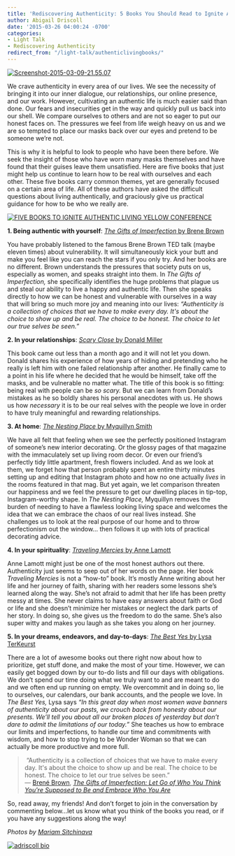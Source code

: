 ```yaml
---
title: 'Rediscovering Authenticity: 5 Books You Should Read to Ignite Authentic Living'
author: Abigail Driscoll
date: '2015-03-26 04:00:24 -0700'
categories:
- Light Talk
- Rediscovering Authenticity
redirect_from: "/light-talk/authenticlivingbooks/"
---
```


[![Screenshot-2015-03-09-21.55.07](https://yellow-blog-images.imgix.net/2015/03/Screenshot-2015-03-09-21.55.07.jpg)](https://yellow-blog-images.imgix.net/2015/03/Screenshot-2015-03-09-21.55.07.jpg)

We crave authenticity in every area of our lives. We see the necessity of bringing it into our inner dialogue, our relationships, our online presence, and our work. However, cultivating an authentic life is much easier said than done. Our fears and insecurities get in the way and quickly pull us back into our shell. We compare ourselves to others and are not so eager to put our honest faces on. The pressures we feel from life weigh heavy on us and we are so tempted to place our masks back over our eyes and pretend to be someone we’re not.

This is why it is helpful to look to people who have been there before. We seek the insight of those who have worn many masks themselves and have found that their guises leave them unsatisfied. Here are five books that just might help us continue to learn how to be real with ourselves and each other. These five books carry common themes, yet are generally focused on a certain area of life. All of these authors have asked the difficult questions about living authentically, and graciously give us practical guidance for how to be who we really are.

[![FIVE BOOKS TO IGNITE AUTHENTIC LIVING YELLOW CONFERENCE](https://yellow-blog-images.imgix.net/2015/03/7645143992_1bd04fb20c_b-copy.jpg)](https://yellow-blog-images.imgix.net/2015/03/7645143992_1bd04fb20c_b-copy.jpg)

**1\. Being authentic with yourself**: [_The Gifts of Imperfection_ by Brene Brown](http://www.amazon.com/Gifts-Imperfection-Think-Supposed-Embrace/dp/159285849X/ref=sr_1_1?ie=UTF8&qid=1425369941&sr=8-1&keywords=the+gift+of+imperfection+by+brene+brown)

You have probably listened to the famous Brene Brown TED talk (maybe eleven times) about vulnerability. It will simultaneously kick your butt and make you feel like you can reach the stars if you only try. And her books are no different. Brown understands the pressures that society puts on us, especially as women, and speaks straight into them. In _The Gifts of Imperfection,_ she specifically identifies the huge problems that plague us and steal our ability to live a happy and authentic life. Then she speaks directly to how we can be honest and vulnerable with ourselves in a way that will bring so much more joy and meaning into our lives: _“Authenticity is a collection of choices that we have to make every day. It's about the choice to show up and be real. The choice to be honest. The choice to let our true selves be seen.”_

**2\. In your relationships**: [_Scary Close_ by Donald Miller](http://www.amazon.com/Scary-Close-Dropping-Finding-Intimacy/dp/078521318X/ref=sr_1_1?ie=UTF8&qid=1425369974&sr=8-1&keywords=scary+close+donald+miller)

This book came out less than a month ago and it will not let you down. Donald shares his experience of how years of hiding and pretending who he really is left him with one failed relationship after another. He finally came to a point in his life where he decided that he would be himself, take off the masks, and be vulnerable no matter what. The title of this book is so fitting: being real with people can be _so scary._ But we can learn from Donald’s mistakes as he so boldly shares his personal anecdotes with us. He shows us how _necessary_ it is to be our real selves with the people we love in order to have truly meaningful and rewarding relationships.

**3\. At home**: [_The Nesting Place_ by Myquillyn Smith](http://www.amazon.com/Nesting-Place-Doesnt-Perfect-Beautiful/dp/0310337909/ref=sr_1_1?ie=UTF8&qid=1425370008&sr=8-1&keywords=the+nesting+place)

We have all felt that feeling when we see the perfectly positioned Instagram of someone’s new interior decorating. Or the glossy pages of that magazine with the immaculately set up living room decor. Or even our friend’s perfectly tidy little apartment, fresh flowers included. And as we look at them, we forget how that person probably spent an entire thirty minutes setting up and editing that Instagram photo and how no one actually _lives_ in the rooms featured in that mag. But yet again, we let comparison threaten our happiness and we feel the pressure to get our dwelling places in tip-top, Instagram-worthy shape. In _The Nesting Place,_ Myquillyn removes the burden of needing to have a flawless looking living space and welcomes the idea that we can embrace the chaos of our real lives instead. She challenges us to look at the real purpose of our home and to throw perfectionism out the window… then follows it up with lots of practical decorating advice.

**4\. In your spirituality**: [_Traveling Mercies_ by Anne Lamott](http://www.amazon.com/Traveling-Mercies-Some-Thoughts-Faith/dp/0385496095/ref=sr_1_1?ie=UTF8&qid=1425370040&sr=8-1&keywords=traveling+mercies)

Anne Lamott might just be one of the most honest authors out there. Authenticity just seems to seep out of her words on the page. Her book _Traveling Mercies_ is not a “how-to” book. It’s mostly Anne writing about her life and her journey of faith, sharing with her readers some lessons she’s learned along the way. She’s not afraid to admit that her life has been pretty messy at times. She never claims to have easy answers about faith or God or life and she doesn’t minimize her mistakes or neglect the dark parts of her story. In doing so, she gives us the freedom to do the same. She’s also super witty and makes you laugh as she takes you along on her journey.

**5\. In your dreams, endeavors, and day-to-days**: [_The Best Yes_ by Lysa TerKeurst](http://www.amazon.com/Best-Yes-Decisions-Endless-Demands/dp/1400205859/ref=sr_1_1?ie=UTF8&qid=1425370064&sr=8-1&keywords=the+best+yes)

There are a lot of awesome books out there right now about how to prioritize, get stuff done, and make the most of your time. However, we can easily get bogged down by our to-do lists and fill our days with obligations. We don’t spend our time doing what we truly want to and are meant to do and we often end up running on empty. We overcommit and in doing so, lie to ourselves, our calendars, our bank accounts, and the people we love. In _The Best Yes,_ Lysa says _“In this great day when most women wave banners of authenticity about our pasts, we crouch back from honesty about our presents. We’ll tell you about all our broken places of yesterday but don’t dare to admit the limitations of our today.”_ She teaches us how to embrace our limits and imperfections, to handle our time and commitments with wisdom, and how to stop trying to be Wonder Woman so that we can actually be more productive and more full.

>  “Authenticity is a collection of choices that we have to make every day. It's about the choice to show up and be real. The choice to be honest. The choice to let our true selves be seen.”  
> ― [Brené Brown](http://www.goodreads.com/author/show/162578.Bren_Brown), _[The Gifts of Imperfection: Let Go of Who You Think You're Supposed to Be and Embrace Who You Are](http://www.goodreads.com/work/quotes/7261277)_

So, read away, my friends! And don’t forget to join in the conversation by commenting below...let us know what you think of the books you read, or if you have any suggestions along the way!

_Photos by [Mariam Sitchinava](https://www.flickr.com/photos/mariamsitchinava/)_

[![adriscoll bio](https://yellow-blog-images.imgix.net/2015/01/adriscoll1.jpg)](http://www.ritesofasylum.com/)
